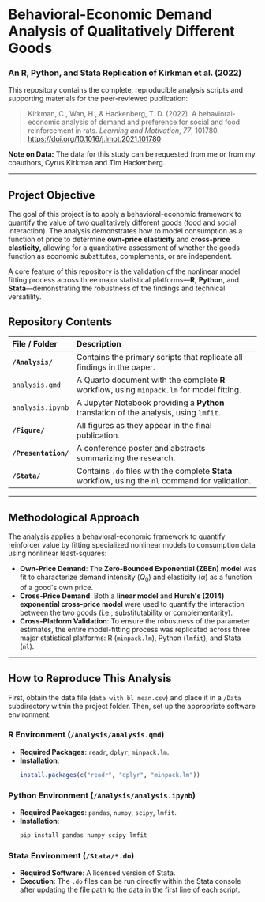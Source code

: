 # Behavioral-Economic Demand Analysis of Qualitatively Different Goods
### An R, Python, and Stata Replication of Kirkman et al. (2022)

This repository contains the complete, reproducible analysis scripts and supporting materials for the peer-reviewed publication:

> Kirkman, C., Wan, H., & Hackenberg, T. D. (2022). A behavioral-economic analysis of demand and preference for social and food reinforcement in rats. *Learning and Motivation*, *77*, 101780. https://doi.org/10.1016/j.lmot.2021.101780

**Note on Data:** The data for this study can be requested from me or from my coauthors, Cyrus Kirkman and Tim Hackenberg.

---

## Project Objective

The goal of this project is to apply a behavioral-economic framework to quantify the value of two qualitatively different goods (food and social interaction). The analysis demonstrates how to model consumption as a function of price to determine **own-price elasticity** and **cross-price elasticity**, allowing for a quantitative assessment of whether the goods function as economic substitutes, complements, or are independent.

A core feature of this repository is the validation of the nonlinear model fitting process across three major statistical platforms—**R**, **Python**, and **Stata**—demonstrating the robustness of the findings and technical versatility.

## Repository Contents

| File / Folder | Description |
| :--- | :--- |
| **`/Analysis/`** | Contains the primary scripts that replicate all findings in the paper. |
| `analysis.qmd` | A Quarto document with the complete **R** workflow, using `minpack.lm` for model fitting. |
| `analysis.ipynb` | A Jupyter Notebook providing a **Python** translation of the analysis, using `lmfit`. |
| **`/Figure/`** | All figures as they appear in the final publication. |
| **`/Presentation/`** | A conference poster and abstracts summarizing the research. |
| **`/Stata/`** | Contains `.do` files with the complete **Stata** workflow, using the `nl` command for validation. |

---

## Methodological Approach

The analysis applies a behavioral-economic framework to quantify reinforcer value by fitting specialized nonlinear models to consumption data using nonlinear least-squares:

* **Own-Price Demand**: The **Zero-Bounded Exponential (ZBEn) model** was fit to characterize demand intensity ($Q_0$) and elasticity ($\alpha$) as a function of a good's own price.
* **Cross-Price Demand**: Both a **linear model** and **Hursh's (2014) exponential cross-price model** were used to quantify the interaction between the two goods (i.e., substitutability or complementarity).
* **Cross-Platform Validation**: To ensure the robustness of the parameter estimates, the entire model-fitting process was replicated across three major statistical platforms: R (`minpack.lm`), Python (`lmfit`), and Stata (`nl`).

---

## How to Reproduce This Analysis

First, obtain the data file (`data with bl mean.csv`) and place it in a `/Data` subdirectory within the project folder. Then, set up the appropriate software environment.

### R Environment (`/Analysis/analysis.qmd`)

* **Required Packages**: `readr`, `dplyr`, `minpack.lm`.
* **Installation**:
    ```R
    install.packages(c("readr", "dplyr", "minpack.lm"))
    ```

### Python Environment (`/Analysis/analysis.ipynb`)

* **Required Packages**: `pandas`, `numpy`, `scipy`, `lmfit`.
* **Installation**:
    ```bash
    pip install pandas numpy scipy lmfit
    ```

### Stata Environment (`/Stata/*.do`)

* **Required Software**: A licensed version of Stata.
* **Execution**: The `.do` files can be run directly within the Stata console after updating the file path to the data in the first line of each script.